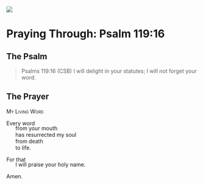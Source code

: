 <img class="intro-right" src="/images/art-paris-psalter.jpg">

<style>
  li {list-style-type: none;}
  p + ul {
    margin-top: -18px;
}
</style>

# Praying Through: Psalm 119:16

## The Psalm

>Psalms 119:16 (CSB) I will delight in your statutes; I will not forget your word.

## The Prayer

<div style="font-variant: small-caps;">
My Living Word
</div>

Every word
* from your mouth
* has resurrected my soul
* from death
* to life.

For that
* I will praise your holy name.

Amen.
